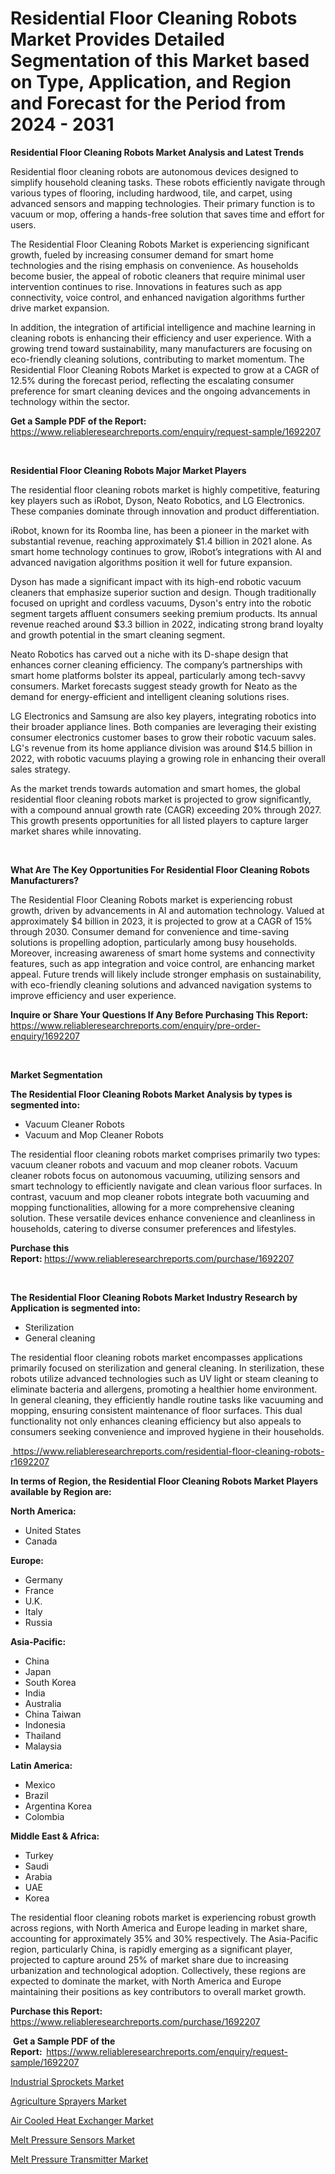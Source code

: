 <p><h1>Residential Floor Cleaning Robots Market Provides Detailed Segmentation of this Market based on Type, Application, and Region and Forecast for the Period from 2024 - 2031</h1></p><p><strong>Residential Floor Cleaning Robots Market Analysis and Latest Trends</strong></p>
<p><p>Residential floor cleaning robots are autonomous devices designed to simplify household cleaning tasks. These robots efficiently navigate through various types of flooring, including hardwood, tile, and carpet, using advanced sensors and mapping technologies. Their primary function is to vacuum or mop, offering a hands-free solution that saves time and effort for users. </p><p>The Residential Floor Cleaning Robots Market is experiencing significant growth, fueled by increasing consumer demand for smart home technologies and the rising emphasis on convenience. As households become busier, the appeal of robotic cleaners that require minimal user intervention continues to rise. Innovations in features such as app connectivity, voice control, and enhanced navigation algorithms further drive market expansion. </p><p>In addition, the integration of artificial intelligence and machine learning in cleaning robots is enhancing their efficiency and user experience. With a growing trend toward sustainability, many manufacturers are focusing on eco-friendly cleaning solutions, contributing to market momentum. The Residential Floor Cleaning Robots Market is expected to grow at a CAGR of 12.5% during the forecast period, reflecting the escalating consumer preference for smart cleaning devices and the ongoing advancements in technology within the sector.</p></p>
<p><strong>Get a Sample PDF of the Report:&nbsp;</strong> <a href="https://www.reliableresearchreports.com/enquiry/request-sample/1692207?utm_campaign=115&utm_medium=2&utm_source=Github&utm_content=ia&utm_term=19102024&utm_id=residential-floor-cleaning-robots">https://www.reliableresearchreports.com/enquiry/request-sample/1692207</a></p>
<p>&nbsp;</p>
<p><strong>Residential Floor Cleaning Robots Major Market Players</strong></p>
<p><p>The residential floor cleaning robots market is highly competitive, featuring key players such as iRobot, Dyson, Neato Robotics, and LG Electronics. These companies dominate through innovation and product differentiation. </p><p>iRobot, known for its Roomba line, has been a pioneer in the market with substantial revenue, reaching approximately $1.4 billion in 2021 alone. As smart home technology continues to grow, iRobot’s integrations with AI and advanced navigation algorithms position it well for future expansion.</p><p>Dyson has made a significant impact with its high-end robotic vacuum cleaners that emphasize superior suction and design. Though traditionally focused on upright and cordless vacuums, Dyson's entry into the robotic segment targets affluent consumers seeking premium products. Its annual revenue reached around $3.3 billion in 2022, indicating strong brand loyalty and growth potential in the smart cleaning segment.</p><p>Neato Robotics has carved out a niche with its D-shape design that enhances corner cleaning efficiency. The company’s partnerships with smart home platforms bolster its appeal, particularly among tech-savvy consumers. Market forecasts suggest steady growth for Neato as the demand for energy-efficient and intelligent cleaning solutions rises.</p><p>LG Electronics and Samsung are also key players, integrating robotics into their broader appliance lines. Both companies are leveraging their existing consumer electronics customer bases to grow their robotic vacuum sales. LG's revenue from its home appliance division was around $14.5 billion in 2022, with robotic vacuums playing a growing role in enhancing their overall sales strategy.</p><p>As the market trends towards automation and smart homes, the global residential floor cleaning robots market is projected to grow significantly, with a compound annual growth rate (CAGR) exceeding 20% through 2027. This growth presents opportunities for all listed players to capture larger market shares while innovating.</p></p>
<p>&nbsp;</p>
<p><strong>What Are The Key Opportunities For Residential Floor Cleaning Robots Manufacturers?</strong></p>
<p><p>The Residential Floor Cleaning Robots market is experiencing robust growth, driven by advancements in AI and automation technology. Valued at approximately $4 billion in 2023, it is projected to grow at a CAGR of 15% through 2030. Consumer demand for convenience and time-saving solutions is propelling adoption, particularly among busy households. Moreover, increasing awareness of smart home systems and connectivity features, such as app integration and voice control, are enhancing market appeal. Future trends will likely include stronger emphasis on sustainability, with eco-friendly cleaning solutions and advanced navigation systems to improve efficiency and user experience.</p></p>
<p><strong>Inquire or Share Your Questions If Any Before Purchasing This Report:</strong> <a href="https://www.reliableresearchreports.com/enquiry/pre-order-enquiry/1692207?utm_campaign=115&utm_medium=2&utm_source=Github&utm_content=ia&utm_term=19102024&utm_id=residential-floor-cleaning-robots">https://www.reliableresearchreports.com/enquiry/pre-order-enquiry/1692207</a></p>
<p>&nbsp;</p>
<p><strong>Market Segmentation</strong></p>
<p><strong>The Residential Floor Cleaning Robots Market Analysis by types is segmented into:</strong></p>
<p><ul><li>Vacuum Cleaner Robots</li><li>Vacuum and Mop Cleaner Robots</li></ul></p>
<p><p>The residential floor cleaning robots market comprises primarily two types: vacuum cleaner robots and vacuum and mop cleaner robots. Vacuum cleaner robots focus on autonomous vacuuming, utilizing sensors and smart technology to efficiently navigate and clean various floor surfaces. In contrast, vacuum and mop cleaner robots integrate both vacuuming and mopping functionalities, allowing for a more comprehensive cleaning solution. These versatile devices enhance convenience and cleanliness in households, catering to diverse consumer preferences and lifestyles.</p></p>
<p><strong>Purchase this Report:&nbsp;</strong><a href="https://www.reliableresearchreports.com/purchase/1692207?utm_campaign=115&utm_medium=2&utm_source=Github&utm_content=ia&utm_term=19102024&utm_id=residential-floor-cleaning-robots">https://www.reliableresearchreports.com/purchase/1692207</a></p>
<p>&nbsp;</p>
<p><strong>The Residential Floor Cleaning Robots Market Industry Research by Application is segmented into:</strong></p>
<p><ul><li>Sterilization</li><li>General cleaning</li></ul></p>
<p><p>The residential floor cleaning robots market encompasses applications primarily focused on sterilization and general cleaning. In sterilization, these robots utilize advanced technologies such as UV light or steam cleaning to eliminate bacteria and allergens, promoting a healthier home environment. In general cleaning, they efficiently handle routine tasks like vacuuming and mopping, ensuring consistent maintenance of floor surfaces. This dual functionality not only enhances cleaning efficiency but also appeals to consumers seeking convenience and improved hygiene in their households.</p></p>
<p><a href="https://www.reliableresearchreports.com/residential-floor-cleaning-robots-r1692207?utm_campaign=115&utm_medium=2&utm_source=Github&utm_content=ia&utm_term=19102024&utm_id=residential-floor-cleaning-robots">&nbsp;https://www.reliableresearchreports.com/residential-floor-cleaning-robots-r1692207</a></p>
<p><strong>In terms of Region, the Residential Floor Cleaning Robots Market Players available by Region are:</strong></p>
<p>
    <p> <strong> North America: </strong>
        <ul>
            <li>United States</li>
            <li>Canada</li>
        </ul>
        </p> 
    <p> <strong> Europe: </strong>
        <ul>
            <li>Germany</li>
            <li>France</li>
            <li>U.K.</li>
            <li>Italy</li>
            <li>Russia</li>
        </ul>
        </p> 
    <p> <strong> Asia-Pacific: </strong>
        <ul>
            <li>China</li>
            <li>Japan</li>
            <li>South Korea</li>
            <li>India</li>
            <li>Australia</li>
            <li>China Taiwan</li>
            <li>Indonesia</li>
            <li>Thailand</li>
            <li>Malaysia</li>
        </ul>
        </p> 
    <p> <strong> Latin America: </strong>
        <ul>
            <li>Mexico</li>
            <li>Brazil</li>
            <li>Argentina Korea</li>
            <li>Colombia</li>
        </ul>
        </p> 
    <p> <strong> Middle East & Africa: </strong>
        <ul>
            <li>Turkey</li>
            <li>Saudi</li>
            <li>Arabia</li>
            <li>UAE</li>
            <li>Korea</li>
        </ul>
    </p>
    </p>
<p><p>The residential floor cleaning robots market is experiencing robust growth across regions, with North America and Europe leading in market share, accounting for approximately 35% and 30% respectively. The Asia-Pacific region, particularly China, is rapidly emerging as a significant player, projected to capture around 25% of market share due to increasing urbanization and technological adoption. Collectively, these regions are expected to dominate the market, with North America and Europe maintaining their positions as key contributors to overall market growth.</p></p>
<p><strong>Purchase this Report: </strong><a href="https://www.reliableresearchreports.com/purchase/1692207?utm_campaign=115&utm_medium=2&utm_source=Github&utm_content=ia&utm_term=19102024&utm_id=residential-floor-cleaning-robots">https://www.reliableresearchreports.com/purchase/1692207</a></p>
<p>&nbsp;<strong>Get a Sample PDF of the Report:&nbsp;&nbsp;</strong><a href="https://www.reliableresearchreports.com/enquiry/request-sample/1692207?utm_campaign=115&utm_medium=2&utm_source=Github&utm_content=ia&utm_term=19102024&utm_id=residential-floor-cleaning-robots">https://www.reliableresearchreports.com/enquiry/request-sample/1692207</a></p>
<p><strong></strong></p>
<p><p><a href="https://issuu.com/reportprime-2/docs/industrial-sprockets-market-size-20_311290e0e78e05?utm_campaign=115&utm_medium=2&utm_source=Github&utm_content=ia&utm_term=19102024&utm_id=residential-floor-cleaning-robots">Industrial Sprockets Market</a></p><p><a href="https://www.linkedin.com/pulse/mapping-agriculture-sprayers-market-trends-challenges-breakthroughs-attgc?utm_campaign=115&utm_medium=2&utm_source=Github&utm_content=ia&utm_term=19102024&utm_id=residential-floor-cleaning-robots">Agriculture Sprayers Market</a></p><p><a href="https://www.linkedin.com/pulse/air-cooled-heat-exchanger-market-research-report-exploring-qhq0c?utm_campaign=115&utm_medium=2&utm_source=Github&utm_content=ia&utm_term=19102024&utm_id=residential-floor-cleaning-robots">Air Cooled Heat Exchanger Market</a></p><p><a href="https://github.com/AlbertGonzalez266/Market-Research-Report-List-1/blob/main/melt-pressure-sensors-market.md?utm_campaign=115&utm_medium=2&utm_source=Github&utm_content=ia&utm_term=19102024&utm_id=residential-floor-cleaning-robots">Melt Pressure Sensors Market</a></p><p><a href="https://github.com/JavierDDowns/Market-Research-Report-List-1/blob/main/melt-pressure-transmitter-market.md?utm_campaign=115&utm_medium=2&utm_source=Github&utm_content=ia&utm_term=19102024&utm_id=residential-floor-cleaning-robots">Melt Pressure Transmitter Market</a></p></p>